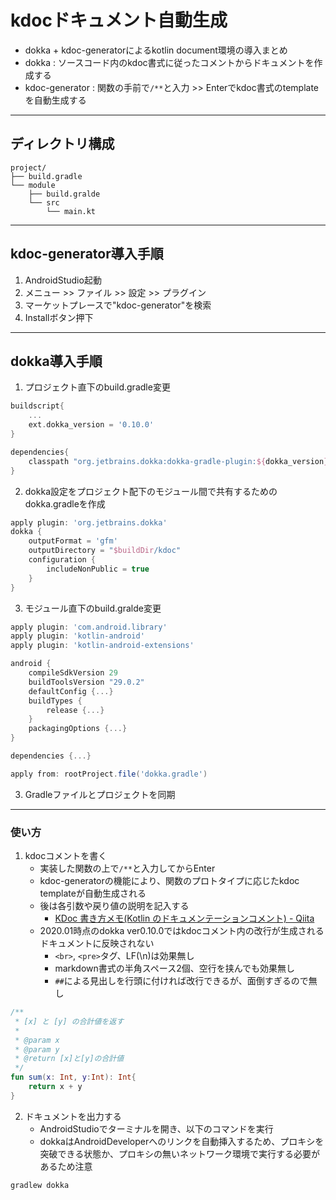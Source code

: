 # kdocドキュメント自動生成
- dokka + kdoc-generatorによるkotlin document環境の導入まとめ
- dokka : ソースコード内のkdoc書式に従ったコメントからドキュメントを作成する
- kdoc-generator : 関数の手前で`/**`と入力 >> Enterでkdoc書式のtemplateを自動生成する

---
## ディレクトリ構成

```
project/
├── build.gradle
└── module
    ├── build.gralde
    └── src
        └── main.kt
```

---
## kdoc-generator導入手順
1. AndroidStudio起動
2. メニュー >> ファイル >> 設定 >> プラグイン
3. マーケットプレースで"kdoc-generator"を検索
4. Installボタン押下

---
## dokka導入手順
1. プロジェクト直下のbuild.gradle変更

```:project/build.gradle
buildscript{
	...
	ext.dokka_version = '0.10.0'
}

dependencies{
	classpath "org.jetbrains.dokka:dokka-gradle-plugin:${dokka_version}"
}
```

2. dokka設定をプロジェクト配下のモジュール間で共有するためのdokka.gradleを作成

```:project/dokka.gradle
apply plugin: 'org.jetbrains.dokka'
dokka {
    outputFormat = 'gfm'
    outputDirectory = "$buildDir/kdoc"
    configuration {
        includeNonPublic = true
    }
}
```

3. モジュール直下のbuild.gralde変更

```:module/build.gradle
apply plugin: 'com.android.library'
apply plugin: 'kotlin-android'
apply plugin: 'kotlin-android-extensions'

android {
    compileSdkVersion 29
    buildToolsVersion "29.0.2"
    defaultConfig {...}
    buildTypes {
        release {...}
    }
    packagingOptions {...}
}

dependencies {...}

apply from: rootProject.file('dokka.gradle')
```

3. Gradleファイルとプロジェクトを同期

---
### 使い方
1. kdocコメントを書く
	- 実装した関数の上で`/**`と入力してからEnter
	- kdoc-generatorの機能により、関数のプロトタイプに応じたkdoc templateが自動生成される
	- 後は各引数や戻り値の説明を記入する
		- [KDoc 書き方メモ(Kotlin のドキュメンテーションコメント) - Qiita](https://qiita.com/opengl-8080/items/fe43adef48e6162e6166#基本文法)
	- 2020.01時点のdokka ver0.10.0ではkdocコメント内の改行が生成されるドキュメントに反映されない
		- `<br>`, `<pre>`タグ、LF(\n)は効果無し
		- markdown書式の半角スペース2個、空行を挟んでも効果無し
		- `##`による見出しを行頭に付ければ改行できるが、面倒すぎるので無し

```kotlin:main.kt
/**
 * [x] と [y] の合計値を返す
 *
 * @param x
 * @param y
 * @return [x]と[y]の合計値
 */
fun sum(x: Int, y:Int): Int{
	return x + y
}
```

2. ドキュメントを出力する
	- AndroidStudioでターミナルを開き、以下のコマンドを実行
	- dokkaはAndroidDeveloperへのリンクを自動挿入するため、プロキシを突破できる状態か、プロキシの無いネットワーク環境で実行する必要があるため注意

```
gradlew dokka
```
